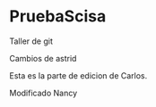 # PruebaScisa
Taller de git 

Cambios de astrid

Esta es la parte de edicion de Carlos.

Modificado Nancy 

